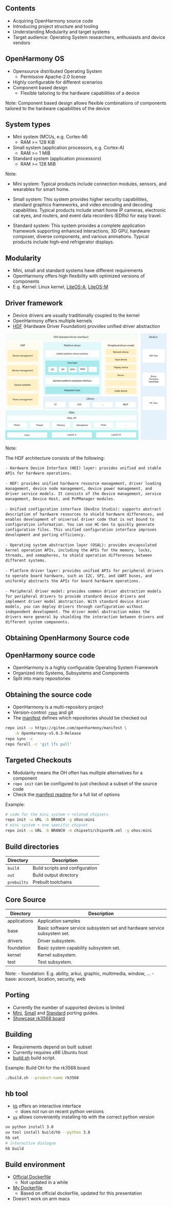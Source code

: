 ## Contents

- Acquiring OpenHarmony source code
- Introducing project structure and tooling
- Understanding Modularity and target systems
- Target audience: Operating System researchers, enthusiasts and device vendors


## OpenHarmony OS

- Opensource distributed Operating System
  - Permissive Apache-2.0 license
- Highly configurable for different scenarios
- Component based design 
  - Flexible tailoring to the hardware capabilities of a device

Note: Component based design allows flexible combinations of components tailored to the hardware capabilities of the device


## System types

- Mini system (MCUs, e.g. Cortex-M)
    - RAM >= 128 KiB
- Small system (application processors, e.g. Cortex-A)
    - RAM >= 1 MiB
- Standard system (application processors)
    - RAM >= 128 MiB

Note: 

- Mini system: Typical products include connection modules, sensors, and wearables for smart home.

- Small system:  This system provides higher security capabilities, standard graphics frameworks, and video encoding and decoding capabilities. Typical products include smart home IP cameras, electronic cat eyes, and routers, and event data recorders (EDRs) for easy travel.

- Standard system: This system provides a complete application framework supporting enhanced interactions, 3D GPU, hardware composer, diverse components, and various animations. Typical products include high-end refrigerator displays.


## Modularity

- Mini, small and standard systems have different requirements
- OpenHarmony offers high flexibility with optimized versions of components
- E.g. Kernel: Linux kernel, [LiteOS-A], [LiteOS-M]

[LiteOS-A]: https://docs.openharmony.cn/pages/v5.0/en/device-dev/kernel/kernel-small-overview.md
[LiteOS-M]: https://docs.openharmony.cn/pages/v5.0/en/device-dev/kernel/kernel-mini-overview.md


## Driver framework

- Device drivers are usually traditionally coupled to the kernel
- OpenHarmony offers multiple kernels
- [HDF] (Hardware Driver Foundation) provides unified driver abstraction

[HDF]: https://docs.openharmony.cn/pages/v5.0/en/device-dev/driver/driver-overview-foundation.md


![HDF Framework](assets/HDF-architecture.png)

Note:

The HDF architecture consists of the following:

    - Hardware Device Interface (HDI) layer: provides unified and stable APIs for hardware operations.

    - HDF: provides unified hardware resource management, driver loading management, device node management, device power management, and driver service models. It consists of the device management, service management, Device Host, and PnPManager modules.

    - Unified configuration interface (DevEco Studio): supports abstract description of hardware resources to shield hardware differences, and enables development of universal driver code that is not bound to configuration information. You can use HC-Gen to quickly generate configuration files. This unified configuration interface improves development and porting efficiency.

    - Operating system abstraction layer (OSAL): provides encapsulated kernel operation APIs, including the APIs for the memory, locks, threads, and semaphores, to shield operation differences between different systems.

    - Platform driver layer: provides unified APIs for peripheral drivers to operate board hardware, such as I2C, SPI, and UART buses, and uniformly abstracts the APIs for board hardware operations.

    - Peripheral driver model: provides common driver abstraction models for peripheral drivers to provide standard device drivers and implement driver model abstraction. With standard device driver models, you can deploy drivers through configuration without independent development. The driver model abstraction makes the drivers more general by shielding the interaction between drivers and different system components.




## Obtaining OpenHarmony Source code


## OpenHarmony source code

- OpenHarmony is a highly configurable Operating System Framework
- Organized into Systems, Subsystems and Components
- Split into many repositories

[`repo`]: https://gerrit.googlesource.com/git-repo


## Obtaining the source code

- OpenHarmony is a multi-repository project
- Version-control: [`repo`] and git
- The [manifest] defines which repositories should be checked out

```sh [1-2 | 3 | 4]
repo init -u https://gitee.com/openharmony/manifest \
    -b OpenHarmony-v5.0.3-Release
repo sync -c
repo forall -c 'git lfs pull'
```

[`repo`]: https://gerrit.googlesource.com/git-repo
[manifest]: https://gitee.com/openharmony/manifest


## Targeted Checkouts 

- Modularity means the OH often has multiple alternatives for a component
- `repo init` can be configured to just checkout a subset of the source code
- Check the [manifest readme] for a full list of options

Example: 
```bash
# code for the mini system + related chipsets
repo init -u URL -b BRANCH -g ohos:mini
# mini system + one specific chipset
repo init -u URL -b BRANCH -m chipsets/chipsetN.xml -g ohos:mini
```

[manifest Readme]: https://gitee.com/openharmony/manifest


## Build directories

| Directory | Description |
|-----|------|
| `build` | Build scripts and configuration |
| `out`   | Build output directory |
| `prebuilts` | Prebuilt toolchains |


## Core Source

| **Directory**| **Description**|
| -------- | -------- |
| applications | Application samples |
| base | Basic software service subsystem set and hardware service subsystem set.|
| drivers | Driver subsystem.|
| foundation | Basic system capability subsystem set.|
| kernel | Kernel subsystem.|
| test | Test subsystem.|

Note: 
    - foundation: E.g. ability, arkui, graphic, multimedia, window, ...
    - base: account, location, security, web


## Porting

- Currently the number of supported devices is limited
- [Mini], [Small] and [Standard] porting guides.
- [Showcase rk3568 board](https://docs.openharmony.cn/pages/v5.0/en/device-dev/porting/porting-dayu200-on_standard-demo.md)

[Mini]: https://docs.openharmony.cn/pages/v5.0/en/device-dev/porting/porting-minichip-overview.md
[Small]: https://docs.openharmony.cn/pages/v5.0/en/device-dev/porting/porting-smallchip-prepare-needs.md
[Standard]: https://docs.openharmony.cn/pages/v5.0/en/device-dev/porting/standard-system-porting-guide.md




## Building

- Requirements depend on built subset
- Currently requires x86 Ubuntu host
- [build.sh](https://docs.openharmony.cn/pages/v5.0/en/device-dev/quick-start/quickstart-pkg-common-build.md) build script.

Example: Build OH for the rk3568 board
```sh
./build.sh --product-name rk3568
```


## hb tool

- [`hb`] offers an interactive interface
    - does not run on recent python versions
- [`uv`](https://docs.astral.sh/uv/getting-started/installation/) allows conveniently installing hb with the correct python version

```sh
uv python install 3.8
uv tool install build/hb --python 3.8
hb set
# interactive dialogue
hb build
```

[`hb`]: https://docs.openharmony.cn/pages/v5.0/en/device-dev/subsystems/subsys-build-all.md


## Build environment

- [Official Dockerfile](https://gitee.com/openharmony/docs/blob/master/docker/Dockerfile)
  - Not updated in a while
- [My Dockerfile](https://gist.github.com/jschwe/0c6e69ef1dca87f50dd9a4d522aae000)
  - Based on official dockerfile, updated for this presentation
- Doesn't work on arm macs